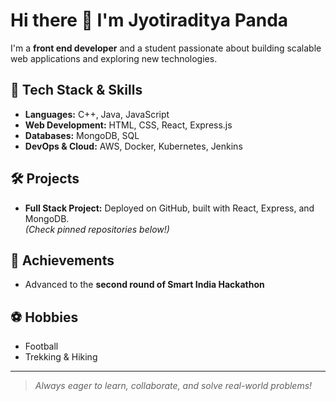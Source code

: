 # Hi there 👋 I'm Jyotiraditya Panda

I'm a **front end developer** and a student passionate about building scalable web applications and exploring new technologies.

## 🚀 Tech Stack & Skills
- **Languages:** C++, Java, JavaScript
- **Web Development:** HTML, CSS, React, Express.js
- **Databases:** MongoDB, SQL
- **DevOps & Cloud:** AWS, Docker, Kubernetes, Jenkins

## 🛠️ Projects
- **Full Stack Project:** Deployed on GitHub, built with React, Express, and MongoDB.  
  *(Check pinned repositories below!)*

## 🎯 Achievements
- Advanced to the **second round of Smart India Hackathon**

## ⚽ Hobbies
- Football
- Trekking & Hiking

---

> *Always eager to learn, collaborate, and solve real-world problems!*

<!--
**Jyotiraditya-Panda-web/Jyotiraditya-Panda-web** is a ✨ _special_ ✨ repository because its `README.md` (this file) appears on your GitHub profile.
-->